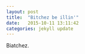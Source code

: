 ```yaml
---
layout: post
title:  "Bitchez be illin'"
date:   2015-10-11 13:11:42
categories: jekyll update
---
```


Biatchez.
